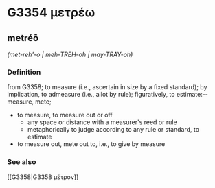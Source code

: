 # G3354 μετρέω

## metréō

_(met-reh'-o | meh-TREH-oh | may-TRAY-oh)_

### Definition

from G3358; to measure (i.e., ascertain in size by a fixed standard); by implication, to admeasure (i.e., allot by rule); figuratively, to estimate:--measure, mete; 

- to measure, to measure out or off
  - any space or distance with a measurer's reed or rule
  - metaphorically to judge according to any rule or standard, to estimate
- to measure out, mete out to, i.e., to give by measure

### See also

[[G3358|G3358 μέτρον]]
